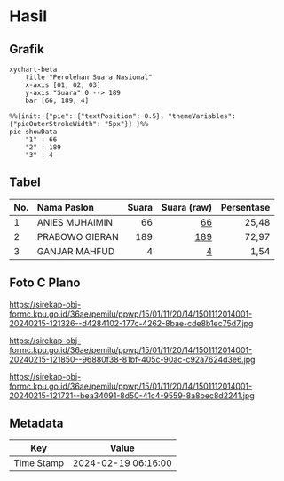 # Hasil

## Grafik

```mermaid
xychart-beta
    title "Perolehan Suara Nasional"
    x-axis [01, 02, 03]
    y-axis "Suara" 0 --> 189
    bar [66, 189, 4]
```

```mermaid
%%{init: {"pie": {"textPosition": 0.5}, "themeVariables": {"pieOuterStrokeWidth": "5px"}} }%%
pie showData
    "1" : 66
    "2" : 189
    "3" : 4
```

## Tabel

| No. | Nama Paslon    | Suara | Suara (raw) | Persentase |
|:--- |:-------------- | -----:| -----------:| ----------:|
| 1   | ANIES MUHAIMIN | 66    | [66][p-1]   | 25,48      |
| 2   | PRABOWO GIBRAN | 189   | [189][p-2]  | 72,97      |
| 3   | GANJAR MAHFUD  | 4     | [4][p-3]    | 1,54       |


[p-1]: https://github.com/gigit-pemilu/pemilu-2024/blob/main/pilpres/hitung-suara/sub/15-jambi/sub/01--kerinci/sub/11-air-hangat-timur/sub/2014-kemantan-hilir/sub/001-tps/sub/paslon-1.txt
[p-2]: https://github.com/gigit-pemilu/pemilu-2024/blob/main/pilpres/hitung-suara/sub/15-jambi/sub/01--kerinci/sub/11-air-hangat-timur/sub/2014-kemantan-hilir/sub/001-tps/sub/paslon-2.txt
[p-3]: https://github.com/gigit-pemilu/pemilu-2024/blob/main/pilpres/hitung-suara/sub/15-jambi/sub/01--kerinci/sub/11-air-hangat-timur/sub/2014-kemantan-hilir/sub/001-tps/sub/paslon-3.txt

## Foto C Plano

https://sirekap-obj-formc.kpu.go.id/36ae/pemilu/ppwp/15/01/11/20/14/1501112014001-20240215-121326--d4284102-177c-4262-8bae-cde8b1ec75d7.jpg

https://sirekap-obj-formc.kpu.go.id/36ae/pemilu/ppwp/15/01/11/20/14/1501112014001-20240215-121850--96880f38-81bf-405c-90ac-c92a7624d3e6.jpg

https://sirekap-obj-formc.kpu.go.id/36ae/pemilu/ppwp/15/01/11/20/14/1501112014001-20240215-121721--bea34091-8d50-41c4-9559-8a8bec8d2241.jpg


## Metadata

| Key        | Value               |
| ---------- | ------------------- |
| Time Stamp | 2024-02-19 06:16:00 |



